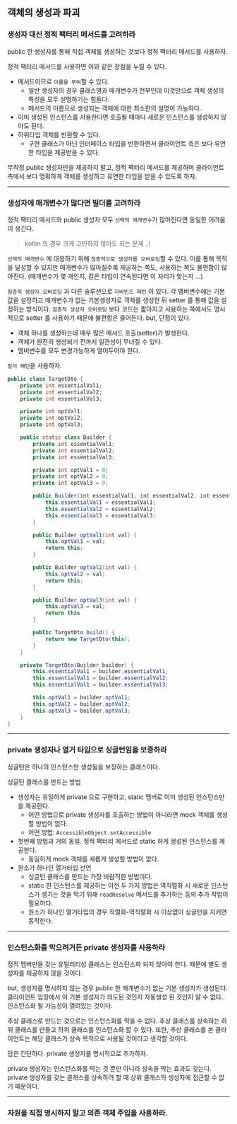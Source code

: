 ## 객체의 생성과 파괴

### 생성자 대신 정적 팩터리 메서드를 고려하라

public 한 생성자를 통해 직접 객체를 생성하는 것보다 정적 팩터리 메서드를 사용하자.

정적 팩터리 메서드를 사용하면 이와 같은 장점을 누릴 수 있다.
- 메서드이므로 `이름을 부여`할 수 있다.
	- 일반 생성자의 경우 클래스명과 매개변수가 전부인데 이것만으로 객체 생성의 특성을 모두 설명하기는 힘들다.
	- 메서드의 이름으로 생성되는 객체에 대한 최소한의 설명이 가능하다.
- 이미 생성된 인스턴스를 사용한다면 호출될 때마다 새로운 인스턴스를 생성하지 않아도 된다.
- 하위타입 객체를 반환할 수 있다.
	- 구현 클래스가 아닌 인터페이스 타입을 반환하면서 클라이언트 측은 보다 유연한 타입을 제공받을 수 있다.

무작정 public 생성자만을 제공하지 말고, 정적 팩터리 메서드를 제공하며 클라이언트 측에서 보다 명확하게 객체를 생성하고 유연한 타입을 받을 수 있도록 하자.

***

### 생성자에 매개변수가 많다면 빌더를 고려하라

정적 팩터리 메서드와 public 생성자 모두 `선택적 매개변수`가 많아진다면 동일한 어려움이 생긴다.

> kotlin 의 경우 크게 고민하지 않아도 되는 문제 ..!

`선택적 매개변수` 에 대응하기 위해 `점층적으로 생성자를 오버로딩`할 수 있다.
이를 통해 목적을 달성할 수 있지만 매개변수가 많아질수록 제공하는 쪽도, 사용하는 쪽도 불편함이 많아진다.
(매개변수가 몇 개인지, 같은 타입이 연속된다면 이 자리가 맞는지 ...)

`점층적 생성자 오버로딩` 과 다른 솔루션으로 `자바빈즈 패턴` 이 있다.
각 맴버변수에는 기본값을 설정하고 매개변수가 없는 기본생성자로 객체를 생성한 뒤 setter 를 통해 값을 설정하는 방식이다.
`점층적 생성자 오버로딩` 보다 코드는 짧아지고 사용하는 쪽에서도 명시적으로 setter 를 사용하기 때문에 불편함은 줄어든다.
but, 단점이 있다.
- 객체 하나를 생성하는데 매우 많은 메서드 호출(setter)가 발생한다.
- 객체가 완전히 생성되기 전까지 일관성이 무너질 수 있다.
- 멤버변수를 모두 변경가능하게 열어두어야 한다.

`빌더 패턴`을 사용하자.

```java
public class TargetDto {
	private int essentialVal1;
	private int essentialVal2;
	private int essentialVal3;

	private int optVal1;
	private int optVal2;
	private int optVal3;

	public static class Builder {
		private int essentialVal1;
		private int essentialVal2;
		private int essentialVal3;

		private int optVal1 = 0;
		private int optVal2 = 0;
		private int optVal3 = 0;

		public Builder(int essentialVal1, int essentialVal2, int essentialVal3) {
			this.essentialVal1 = essentialVal1;
			this.essentialVal2 = essentialVal2;
			this.essentialVal3 = essentialVal3;
		}

		public Builder optVal1(int val) {
			this.optVal1 = val;
			return this;
		}

		public Builder optVal2(int val) {
			this.optVal2 = val;
			return this;
		}

		public Builder optVal3(int val) {
			this.optVal3 = val;
			return this
		}

		public TargetDto build() {
			return new TargetDto(this);
		}		
	}

	private TargetDto(Builder builder) {
		this.essentialVal1 = builder.essentialVal1;
		this.essentialVal1 = builder.essentialVal2;
		this.essentialVal1 = builder.essentialVal3;

		this.optVal1 = builder.optVal1;
		this.optVal2 = builder.optVal2;
		this.optVal3 = builder.optVal3;	
	}
}
```

***

### private 생성자나 열거 타입으로 싱글턴임을 보증하라

싱글턴은 하나의 인스턴스만 생성됨을 보장하는 클래스이다.

싱글턴 클래스를 만드는 방법

- 생성자는 유일하게 private 으로 구현하고, static 멤버로 이미 생성된 인스턴스만을 제공한다.
	- 어떤 방법으로 private 생성자를 호출하는 방법이 아니라면 mock 객체를 생성할 방법이 없다.
	- 어떤 방법: `AccessibleObject.setAccessible`
- 첫번째 방법과 거의 동일. 정적 팩터리 메서드로 static 하게 생성된 인스턴스를 제공한다.
	- 동일하게 mock 객체를 새롭게 생성할 방법이 없다.
- 원소가 하나인 열거타입 선언
	- 싱글턴 클래스를 만드는 가장 바람직한 방법이다.
	- static 한 인스턴스를 제공하는 이전 두 가지 방법은 역직렬화 시 새로운 인스턴스가 생기는 것을 막기 위해 `readResolve` 메서드를 추가하는 등의 추가 작업이 필요하다.
	- 원소가 하나인 열거타입의 경우 직렬화-역직렬화 시 이상없이 싱글턴을 지키면 동작한다.


***

### 인스턴스화를 막으려거든 private 생성자를 사용하라

정적 멤버만을 갖는 유틸리티성 클래스는 인스턴스화 되지 않아야 한다.
때문에 별도 생성자를 제공하지 않을 것이다.

but, 생성자를 명시하지 않는 경우 public 한 매개변수가 없는 기본 생성자가 생성된다.
클라이언트 입장에서 이 기본 생성자가 의도된 것인지 자동생성 된 것인지 알 수 없다.. 
인스턴스화 될 가능성이 열려있는 것이다.

추상 클래스로 만드는 것으로는 인스턴스화를 막을 수 없다.
추상 클래스를 상속하는 하위 클래스를 만들고 하위 클래스를 인스턴스화 할 수 있다.
또한, 추상 클래스를 본 클라이언트는 해당 클래스가 상속 목적으로 사용될 것이라고 생각할 것이다.

답은 간단하다. private 생성자를 명시적으로 추가하자.

private 생성자는 인스턴스화를 막는 것 뿐만 아니라 상속을 막는 효과도 갖는다.
private 생성자를 갖는 클래스를 상속하려 할 때 상위 클래스의 생성자에 접근할 수 없기 때문이다.

***

### 자원을 직접 명시하지 말고 의존 객체 주입을 사용하라.















































